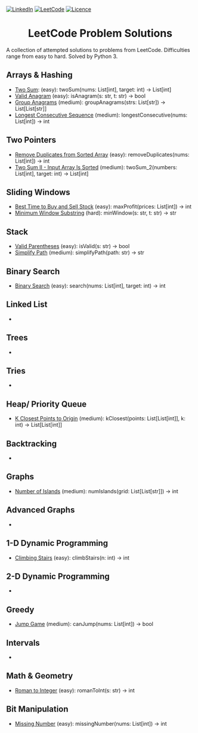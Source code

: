 <a name="readme-top"></a>

[![LinkedIn][linkedin-shield]][linkedin-url] [![LeetCode](https://img.shields.io/badge/LeetCode-000000?style=for-the-badge&logo=LeetCode&logoColor=#d16c06)](https://leetcode.com/problemset/all/) [![Licence](https://img.shields.io/github/license/Ileriayo/markdown-badges?style=for-the-badge)](./LICENSE)

<!-- PROJECT TITLE -->
<div align="center">
<h1 align="center">LeetCode Problem Solutions</h1>
</div>


A collection of attempted solutions to problems from LeetCode. Difficulties range from easy to hard. Solved by Python 3.

## Arrays & Hashing
- [Two Sum](https://leetcode.com/problems/two-sum/): (easy): twoSum(nums: List[int], target: int) -> List[int]
- [Valid Anagram](https://leetcode.com/problems/valid-anagram/) (easy): isAnagram(s: str, t: str) -> bool
- [Group Anagrams](https://leetcode.com/problems/group-anagrams/) (medium): groupAnagrams(strs: List[str]) -> List[List[str]]
- [Longest Consecutive Sequence](https://leetcode.com/problems/longest-consecutive-sequence/) (medium): longestConsecutive(nums: List[int]) -> int

## Two Pointers
- [Remove Duplicates from Sorted Array](https://leetcode.com/problems/remove-duplicates-from-sorted-array/) (easy): removeDuplicates(nums: List[int]) -> int
- [Two Sum II - Input Array Is Sorted](https://leetcode.com/problems/two-sum-ii-input-array-is-sorted/) (medium): twoSum_2(numbers: List[int], target: int) -> List[int]

## Sliding Windows
- [Best Time to Buy and Sell Stock](https://leetcode.com/problems/best-time-to-buy-and-sell-stock/) (easy): maxProfit(prices: List[int]) -> int
- [Minimum Window Substring](https://leetcode.com/problems/minimum-window-substring/) (hard): minWindow(s: str, t: str) -> str

## Stack
- [Valid Parentheses](https://leetcode.com/problems/valid-parentheses/) (easy): isValid(s: str) -> bool
- [Simplify Path](https://leetcode.com/problems/simplify-path/) (medium): simplifyPath(path: str) -> str

## Binary Search
- [Binary Search](https://leetcode.com/problems/binary-search/) (easy): search(nums: List[int], target: int) -> int


## Linked List
- 

## Trees
- 

## Tries
- 

## Heap/ Priority Queue
- [K Closest Points to Origin](https://leetcode.com/problems/k-closest-points-to-origin/) (medium): kClosest(points: List[List[int]], k: int) -> List[List[int]]

## Backtracking
- 

## Graphs
- [Number of Islands](https://leetcode.com/problems/number-of-islands/) (medium): numIslands(grid: List[List[str]]) -> int

## Advanced Graphs
-

## 1-D Dynamic Programming
- [Climbing Stairs](https://leetcode.com/problems/climbing-stairs/) (easy): climbStairs(n: int) -> int

## 2-D Dynamic Programming
- 

## Greedy
- [Jump Game](https://leetcode.com/problems/jump-game/) (medium): canJump(nums: List[int]) -> bool

## Intervals
- 

## Math & Geometry
- [Roman to Integer](https://leetcode.com/problems/roman-to-integer/) (easy): romanToInt(s: str) -> int

## Bit Manipulation
- [Missing Number](https://leetcode.com/problems/missing-number/) (easy): missingNumber(nums: List[int]) -> int

<!-- MARKDOWN LINKS & IMAGES -->
<!-- https://www.markdownguide.org/basic-syntax/#reference-style-links -->
[linkedin-shield]: https://img.shields.io/badge/-LinkedIn-black.svg?style=for-the-badge&logo=linkedin&colorB=555
[linkedin-url]: https://www.linkedin.com/in/colin-z/

